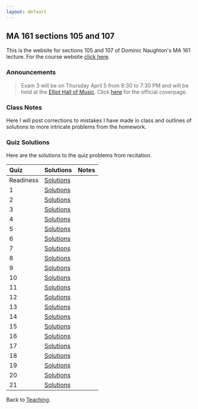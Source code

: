 ```yaml
---
layout: default
---
```


## MA 161 sections 105 and 107
This is the website for sections 105 and 107 of Dominic Naughton's MA 161 lecture. For the course website [click here](https://www.math.purdue.edu/MA161). 

### [](#announce) Announcements
> Exam 3 will be on Thursday April 5 from 6:30 to 7:30 PM and will be held at the [Elliot Hall of Music](https://www.google.com/maps/place/Elliott+Hall+of+Music/@40.4279028,-86.9149599,15z/data=!4m5!3m4!1s0x0:0x8a6f492841fdc975!8m2!3d40.4279028!4d-86.9149599). Click [here](https://www.math.purdue.edu/academic/files/courses/2018spring/MA16100/EXAMCOVERSHEETEXAM3-16100S18.pdf) for the official coverpage.

### [](#notes) Class Notes
Here I will post corrections to mistakes I have made in class and outlines of solutions to more intricate problems from the homework.

### [](#sols) Quiz Solutions
Here are the solutions to the quiz problems from recitation.

|           Quiz | Solutions                                     | Notes    |
| :------------- | :-------------------------------------------- | :------- |
|      Readiness | [Solutions](quizzes/MA161-Quiz-R.pdf)         |          |
|              1 | [Solutions](quizzes/MA161-Quiz-1.pdf)         |          |
|              2 | [Solutions](quizzes/MA161-Quiz-2.pdf)         |          |
|              3 | [Solutions](quizzes/MA161-Quiz-3.pdf)         |          |
|              4 | [Solutions](quizzes/MA161-Quiz-4.pdf)         |          |
|              5 | [Solutions](quizzes/MA161-Quiz-5.pdf)         |          |
|              6 | [Solutions](quizzes/MA161-Quiz-6.pdf)         |          |
|              7 | [Solutions](quizzes/MA161-Quiz-7.pdf)         |          |
|              8 | [Solutions](quizzes/MA161-Quiz-8.pdf)         |          |
|              9 | [Solutions](quizzes/MA161-Quiz-9.pdf)         |          |
|             10 | [Solutions](quizzes/MA161-Quiz-10.pdf)        |          |
|             11 | [Solutions](quizzes/MA161-Quiz-11.pdf)        |          |
|             12 | [Solutions](quizzes/MA161-Quiz-12.pdf)        |          |
|             13 | [Solutions](quizzes/MA161-Quiz-13.pdf)        |          |
|             14 | [Solutions](quizzes/MA161-Quiz-14.pdf)        |          |
|             15 | [Solutions](quizzes/MA161-Quiz-15.pdf)        |          |
|             16 | [Solutions](quizzes/MA161-Quiz-16.pdf)        |          |
|             17 | [Solutions](quizzes/MA161-Quiz-17.pdf)        |          |
|             18 | [Solutions](quizzes/MA161-Quiz-18.pdf)        |          |
|             19 | [Solutions](quizzes/MA161-Quiz-19.pdf)        |          |
|             20 | [Solutions](quizzes/MA161-Quiz-20.pdf)        |          |
|             21 | [Solutions](quizzes/MA161-Quiz-21.pdf)       |          |

Back to [Teaching](../#-teaching).
